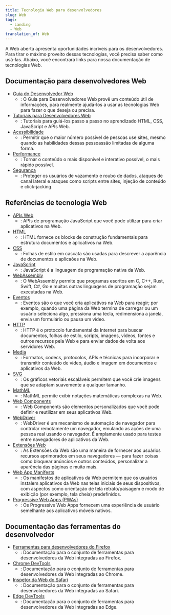 ```yaml
---
title: Tecnologia Web para desenvolvedores
slug: Web
tags:
  - Landing
  - Web
translation_of: Web
---
```

A Web aberta apresenta oportunidades incríveis para os desenvolvedores. Para tirar o máximo proveito dessas tecnologias, você precisa saber como usá-las. Abaixo, você encontrará links para nossa documentação de tecnologias Web.

## Documentação para desenvolvedores Web

- [Guia do Desenvolvedor Web](/pt-BR/docs/Web/Guide)
  - : O Guia para Desenvolvedores Web provê um conteúdo útil de informações, para realmente ajudá-los a usar as tecnologias Web para fazer o que deseja ou precisa.
- [Tutoriais para Desenvolvedores Web](/pt-BR/docs/Web/Tutorials)
  - : Tutoriais para guiá-los passo a passo no aprendizado HTML, CSS, JavaScript e APIs Web.
- [Acessibilidade](/pt-BR/docs/Web/Accessibility)
  - : Permitir que o maior número possível de pessoas use sites, mesmo quando as habilidades dessas pessoassão limitadas de alguma forma.
- [Performance](/pt-BR/docs/Web/Performance)
  - : Tornar o conteúdo o mais disponível e interativo possível, o mais rápido possível.
- [Segurança](/pt-BR/docs/Web/Security)
  - : Proteger os usuários de vazamento e roubo de dados, ataques de canal lateral e ataques como scripts entre sites, injeção de conteúdo e click-jacking.

## Referências de tecnologia Web

- [APIs Web](/pt-BR/docs/Web/API)
  - : APIs de programação JavaScript que você pode utilizar para criar aplicativos na Web.
- [HTML](/pt-BR/docs/Web/HTML)
  - : HTML fornece os blocks de construção fundamentais para estrutura documentos e aplicativos na Web.
- [CSS](/pt-BR/docs/Web/CSS)
  - : Folhas de estilo em cascata são usadas para descrever a aparência de documentos e aplicaões na Web.
- [JavaScript](/pt-BR/docs/Web/JavaScript)
  - : JavaScript é a linguagem de programação nativa da Web.
- [WebAssembly](/pt-BR/docs/WebAssembly)
  - : O WebAssembly permite que programas escritos em C, C++, Rust, Swift, C#, Go e muitas outras linguagens de programação sejam executadas na Web.
- [Eventos](/pt-BR/docs/Web/Events)
  - : Eventos são o que você cria aplicativos na Web para reagir; por exemplo, quando uma página da Web termina de carregar ou um usuário seleciona algo, pressiona uma tecla, redimensiona a janela, envia um formulário ou pausa um vídeo.
- [HTTP](/pt-BR/docs/Web/HTTP)
  - : HTTP é o protocolo fundamental da Internet para buscar documentos, folhas de estilo, scripts, imagens, vídeos, fontes e outros recursos pela Web e para enviar dados de volta aos servidores Web.
- [Media](/pt-BR/docs/Web/Media)
  - : Formatos, codecs, protocolos, APIs e técnicas para incorporar e transmitir conteúdo de vídeo, áudio e imagem em documentos e aplicativos da Web.
- [SVG](/pt-BR/docs/Web/SVG)
  - : Os gráficos vetoriais escaláveis permitem que você crie imagens que se adaptam suavemente a qualquer tamanho.
- [MathML](/pt-BR/docs/Web/MathML)
  - : MathML permite exibir notações matemáticas complexas na Web.
- [Web Components](/pt-BR/docs/Web/Web_Components)
  - : Web Components são elementos personalizados que você pode definir e reutilizar em seus aplicativos Web.
- [WebDriver](/pt-BR/docs/Web/WebDriver)
  - : WebDriver é um mecanismo de automação de navegador para controlar remotamente um navegador, emulando as ações de uma pessoa real usando o navegador. É amplamente usado para testes entre navegadores de aplicativos da Web.
- [Extensões Web](/pt-BR/docs/Mozilla/Add-ons/WebExtensions)
  - : As Extensões da Web são uma maneira de fornecer aos usuários recursos aprimorados em seus navegadores — para fazer coisas como bloquear anúncios e outros conteúdos, personalizar a aparência das páginas e muito mais.
- [Web App Manifests](/pt-BR/docs/Web/Manifest)
  - : Os manifestos de aplicativos da Web permitem que os usuários instalem aplicativos da Web nas telas iniciais de seus dispositivos, com aspectos como orientação de tela retrato/paisagem e modo de exibição (por exemplo, tela cheia) predefinidos.
- [Progressive Web Apps (PWAs)](/pt-BR/docs/Web/Progressive_web_apps)
  - : Os Progressive Web Apps fornecem uma experiência de usuário semelhante aos aplicativos móveis nativos.

## Documentação das ferramentas do desenvolvedor

- [Ferramentas para desenvolvedores do Firefox](https://firefox-source-docs.mozilla.org/devtools-user/index.html)
  - : Documentação para o conjunto de ferramentas para desenvolvedores da Web integradas ao Firefox.
- [Chrome DevTools](https://developer.chrome.com/docs/devtools/)
  - : Documentação para o conjunto de ferramentas para desenvolvedores da Web integradas ao Chrome.
- [Inspetor da Web do Safari](https://webkit.org/web-inspector/)
  - : Documentação para o conjunto de ferramentas para desenvolvedores da Web integradas ao Safari.
- [Edge DevTools](https://docs.microsoft.com/en-us/microsoft-edge/devtools-guide-chromium/landing/)
  - : Documentação para o conjunto de ferramentas para desenvolvedores da Web integradas ao Edge.
